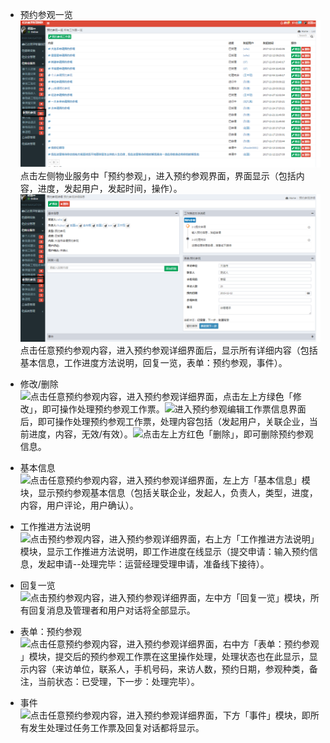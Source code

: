 * 预约参观一览![](/assets/预约参观.png)点击左侧物业服务中「预约参观」，进入预约参观界面，界面显示（包括内容，进度，发起用户，发起时间，操作）。![](/assets/预约参观1.png)点击任意预约参观内容，进入预约参观详细界面后，显示所有详细内容（包括基本信息，工作进度方法说明，回复一览，表单：预约参观，事件）。
* 修改/删除  
  ![](blob:https://www.gitbook.com/471e359d-c9f6-447e-973d-210dfeca4b79)点击任意预约参观内容，进入预约参观详细界面，点击左上方绿色「修改」，即可操作处理预约参观工作票。![](blob:https://www.gitbook.com/cb0dd81b-2b1c-4a83-9574-c04dbfea2291)进入预约参观编辑工作票信息界面后，即可操作处理预约参观工作票，处理内容包括（发起用户，关联企业，当前进度，内容，无效/有效）。![](blob:https://www.gitbook.com/0f3469ae-495b-42e0-bf38-afed9b654f74)点击左上方红色「删除」，即可删除预约参观信息。

* 基本信息  
  ![](blob:https://www.gitbook.com/62392631-0602-4daa-842d-40056d2dc5af)点击任意预约参观内容，进入预约参观详细界面，左上方「基本信息」模块，显示预约参观基本信息（包括关联企业，发起人，负责人，类型，进度，内容，用户评论，用户确认）。

* 工作推进方法说明  
  ![](blob:https://www.gitbook.com/9de167b9-eb60-4032-8ba0-9d5436ee177c)点击预约参观内容，进入预约参观详细界面，右上方「工作推进方法说明」模块，显示工作推进方法说明，即工作进度在线显示（提交申请：输入预约信息，发起申请--处理完毕：运营经理受理申请，准备线下接待）。

* 回复一览  
  ![](blob:https://www.gitbook.com/32301c3e-4ec5-4998-b219-7a3269ef97cf)点击预约参观内容，进入预约参观详细界面，左中方「回复一览」模块，所有回复消息及管理者和用户对话将全部显示。

* 表单：预约参观  
  ![](blob:https://www.gitbook.com/00ca9928-8abd-4f9e-9799-b6703b7e5d24)点击任意预约参观内容，进入预约参观详细界面，右中方「表单：预约参观 」模块，提交后的预约参观工作票在这里操作处理，处理状态也在此显示，显示内容（来访单位，联系人，手机号码，来访人数，预约日期，参观种类，备注，当前状态：已受理，下一步：处理完毕）。

* 事件  
  ![](blob:https://www.gitbook.com/c8079cf4-4b38-4614-b6a1-33dd84e9bb70)点击任意预约参观内容，进入预约参观详细界面，下方「事件」模块，即所有发生处理过任务工作票及回复对话都将显示。



